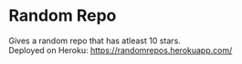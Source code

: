 # Random Repo

Gives a random repo that has atleast 10 stars.  
Deployed on Heroku: https://randomrepos.herokuapp.com/
